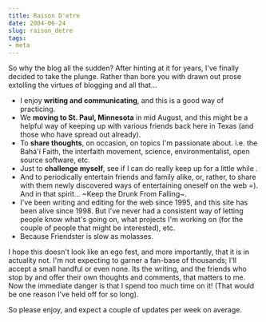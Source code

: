 ```yaml
---
title: Raison D'etre
date: 2004-06-24
slug: raison_detre
tags:
- meta
---
```


So why the blog all the sudden? After hinting at it for years, I've finally
  decided to take the plunge. Rather than bore you with drawn out prose extolling
  the virtues of blogging and all that...

<!-- truncate -->

* I enjoy **writing and communicating**, and this is a good way of practicing.
* We **moving to St. Paul, Minnesota** in mid August, and this might be a
  helpful way of keeping up with various friends back here in Texas (and those
  who have spread out already).
* To **share thoughts**, on occasion, on topics I'm passionate about. i.e. the
  Bah&aacute;'&iacute; Faith, the interfaith movement, science,
  environmentalist, open source software, etc.
* Just to **challenge myself**, see if I can do really keep up for a little
  while .
* And to periodically entertain friends and family alike, or, rather, to share
  with them newly discovered ways of entertaining oneself on the web =). And in
  that spirit... ~Keep the Drunk From Falling~.
* I've been writing and editing for the web since 1995, and this site has been
  alive since 1998. But I've never had a consistent way of letting people know
  what's going on, what projects I'm working on (for the couple of people that
  might be interested), etc.
* Because Friendster is slow as molasses.

I hope this doesn't look like an ego fest, and more importantly, that it is
in actuality not. I'm not expecting to garner a fan-base of thousands; I'll
accept a small handful or even none. Its the writing, and the friends who stop
by and offer their own thoughts and comments, that matters to me. Now the immediate
danger is that I spend too much time on it! (That would be one reason I've held
off for so long).

So please enjoy, and expect a couple of updates per week on average.
